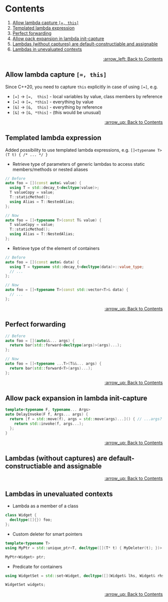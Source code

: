 # Contents

1. [Allow lambda capture `[=, this]`](#capture_this)
1. [Templated lambda expression](#templated_expression)
1. [Perfect forwarding](#perf_forward)
1. [Allow pack expansion in lambda init-capture](#pack_expansion)
1. [Lambdas (without captures) are default-constructiable and assignable](#construct)
1. [Lambdas in unevaluated contexts](#unevaluated)

<p align="right"><a href="../README.md#contents">:arrow_left: Back to Contents</a></p>

<a name="capture_this"></a>
## Allow lambda capture `[=, this]`

Since C++20, you need to capture `this` explicitly in case of using `[=]`, e.g.

- `[=]` -> `[=,  this]` - local variables by value, class members by reference
- `[=]` -> `[=, *this]` - everything by value
- `[&]` -> `[&,  this]` - everything by reference
- `[&]` -> `[&, *this]` - (this would be unusual)

<p align="right"><a href="#contents">:arrow_up: Back to Contents</a></p>

<a name="templated_expression"></a>
## Templated lambda expression

Added possibility to use templated lambda expressions, e.g. `[]<typename T>(T t) { /* ... */ }`

  * Retrieve type of parameters of generic lambdas to access static members/methods or nested aliases

  ```cpp
  // Before
  auto foo = [](const auto& value) {
    using T = std::decay_t<decltype(value)>;
    T valueCopy = value;
    T::staticMethod();
    using Alias = T::NestedAlias;
  };

  // Now
  auto foo = []<typename T>(const T& value) {
    T valueCopy = value;
    T::staticMethod();
    using Alias = T::NestedAlias;
  };
  ```

  * Retrieve type of the element of containers

  ```cpp
  // Before
  auto foo = [](const auto& data) {
    using T = typename std::decay_t<decltype(data)>::value_type;
    // ...
  };

  // Now
  auto foo = []<typename T>(const std::vector<T>& data) {
    // ...
  };
  ```

<p align="right"><a href="#contents">:arrow_up: Back to Contents</a></p>

<a name="perf_forward"></a>
## Perfect forwarding

```cpp
// Before
auto foo = [](auto&&... args) {
  return bar(std::forward<decltype(args)>(args)...);
};

// Now
auto foo = []<typename ...T>(T&&... args) {
  return bar(std::forward<T>(args)...);
};
```

<p align="right"><a href="#contents">:arrow_up: Back to Contents</a></p>

<a name="pack_expansion"></a>
## Allow pack expansion in lambda init-capture

```cpp
template<typename F, typename... Args>
auto DelayInvoke(F f, Args... args) {
  return [f = std::move(f), args = std::move(args)...]() { // ...args?
    return std::invoke(f, args...);
  };
}
```

<p align="right"><a href="#contents">:arrow_up: Back to Contents</a></p>

<a name="construct"></a>
## Lambdas (without captures) are default-constructiable and assignable

<p align="right"><a href="#contents">:arrow_up: Back to Contents</a></p>

<a name="unevaluated"></a>
## Lambdas in unevaluated contexts

* Lambda as a member of a class

```cpp
class Widget {
  decltype([]{}) foo;
};
```

* Custom deleter for smart pointers

```cpp
template<typename T>
using MyPtr = std::unique_ptr<T, decltype([](T* t) { MyDeleter(t); })>

MyPtr<Widget> ptr;
```

* Predicate for containers

```cpp
using WidgetSet = std::set<Widget, decltype([](Widget& lhs, Widget& rhs) { return lhs.x < rhs.x; } )>

WidgetSet widgets;
```

<p align="right"><a href="#contents">:arrow_up: Back to Contents</a></p>
